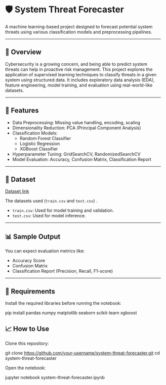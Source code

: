 # 🛡️ System Threat Forecaster

A machine learning-based project designed to forecast potential system threats using various classification models and preprocessing pipelines.

---

## 📌 Overview

Cybersecurity is a growing concern, and being able to predict system threats can help in proactive risk management. This project explores the application of supervised learning techniques to classify threats in a given system using structured data. It includes exploratory data analysis (EDA), feature engineering, model training, and evaluation using real-world-like datasets.

---

## 🚀 Features

- Data Preprocessing: Missing value handling, encoding, scaling
- Dimensionality Reduction: PCA (Principal Component Analysis)
- Classification Models: 
  - Random Forest Classifier
  - Logistic Regression
  - XGBoost Classifier
- Hyperparameter Tuning: GridSearchCV, RandomizedSearchCV
- Model Evaluation: Accuracy, Confusion Matrix, Classification Report

---

## 📂 Dataset

[Dataset link](https://drive.google.com/drive/folders/1ks6mVzhXVwOIqRjNjA3vkrt2GwNe2qLN?usp=sharing)

The datasets used (`train.csv` and `test.csv`) .

- `train.csv`: Used for model training and validation.
- `test.csv`: Used for model inference.

---

## 📊 Sample Output

You can expect evaluation metrics like:

- Accuracy Score  
- Confusion Matrix  
- Classification Report (Precision, Recall, F1-score)
  
---

## 🧰 Requirements

Install the required libraries before running the notebook:

pip install pandas numpy matplotlib seaborn scikit-learn xgboost

## 📈 How to Use
Clone this repository:

git clone https://github.com/your-username/system-threat-forecaster.git
cd system-threat-forecaster

Open the notebook:

jupyter notebook system-threat-forecaster.ipynb

